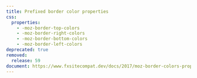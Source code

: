 ```yaml
---
title: Prefixed border color properties
css:
  properties:
    - -moz-border-top-colors
    - -moz-border-right-colors
    - -moz-border-bottom-colors
    - -moz-border-left-colors
deprecated: true
removed:
  release: 59
document: https://www.fxsitecompat.dev/docs/2017/moz-border-colors-properties-have-been-removed/
---
```

